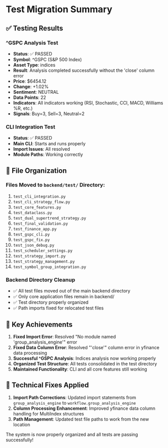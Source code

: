 # Test Migration Summary

## ✅ Testing Results

### ^GSPC Analysis Test
- **Status**: ✅ PASSED
- **Symbol**: ^GSPC (S&P 500 Index)
- **Asset Type**: indices
- **Result**: Analysis completed successfully without the 'close' column error
- **Price**: $6454.12
- **Change**: +1.02%
- **Sentiment**: NEUTRAL
- **Data Points**: 22
- **Indicators**: All indicators working (RSI, Stochastic, CCI, MACD, Williams %R, etc.)
- **Signals**: Buy=3, Sell=3, Neutral=2

### CLI Integration Test
- **Status**: ✅ PASSED
- **Main CLI**: Starts and runs properly
- **Import Issues**: All resolved
- **Module Paths**: Working correctly

## 📁 File Organization

### Files Moved to `backend/test/` Directory:
1. `test_cli_integration.py`
2. `test_cli_strategy_flow.py`
3. `test_core_features.py`
4. `test_dataclass.py`
5. `test_dual_supertrend_strategy.py`
6. `test_final_validation.py`
7. `test_finance_app.py`
8. `test_gspc_cli.py`
9. `test_gspc_fix.py`
10. `test_json_debug.py`
11. `test_scheduler_settings.py`
12. `test_strategy_import.py`
13. `test_strategy_management.py`
14. `test_symbol_group_integration.py`

### Backend Directory Cleanup
- ✅ All test files moved out of the main backend directory
- ✅ Only core application files remain in backend/
- ✅ Test directory properly organized
- ✅ Path imports fixed for relocated test files

## 🎯 Key Achievements

1. **Fixed Import Error**: Resolved "No module named 'group_analysis_engine'" error
2. **Fixed Data Column Error**: Resolved "'close'" column error in yfinance data processing
3. **Successful ^GSPC Analysis**: Indices analysis now working properly
4. **Organized Test Structure**: All tests consolidated in the test directory
5. **Maintained Functionality**: CLI and all core features still working

## 🔧 Technical Fixes Applied

1. **Import Path Corrections**: Updated import statements from `group_analysis_engine` to `workflow.group_analysis_engine`
2. **Column Processing Enhancement**: Improved yfinance data column handling for MultiIndex structures
3. **Path Management**: Updated test file paths to work from the new location

The system is now properly organized and all tests are passing successfully!
